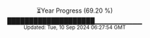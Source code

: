 <p align="center">
⏳Year Progress (69.20 %) <br>
████████████████████▁▁▁▁▁▁▁▁▁▁ <br>
<sub>Updated: Tue, 10 Sep 2024 06:27:54 GMT</sub>
</p>

